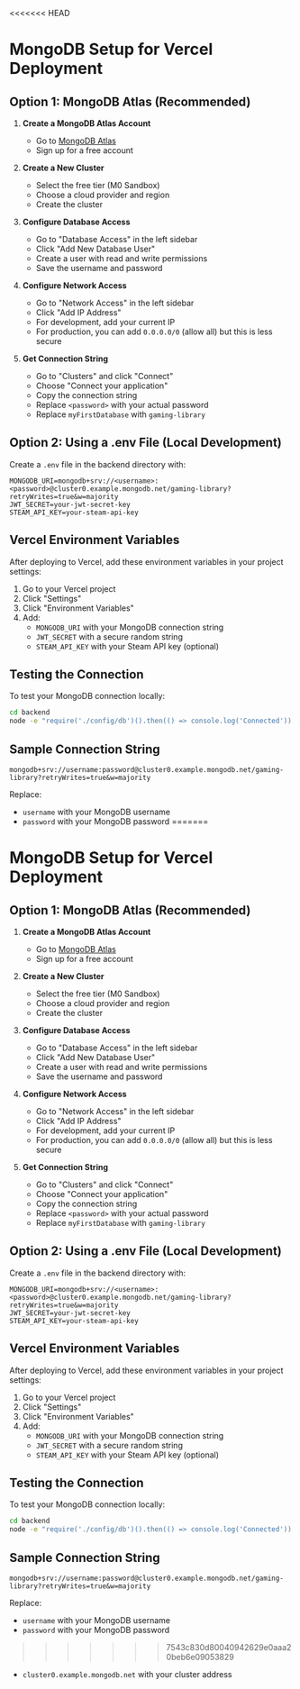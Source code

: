 <<<<<<< HEAD
# MongoDB Setup for Vercel Deployment

## Option 1: MongoDB Atlas (Recommended)

1. **Create a MongoDB Atlas Account**
   - Go to [MongoDB Atlas](https://www.mongodb.com/cloud/atlas)
   - Sign up for a free account

2. **Create a New Cluster**
   - Select the free tier (M0 Sandbox)
   - Choose a cloud provider and region
   - Create the cluster

3. **Configure Database Access**
   - Go to "Database Access" in the left sidebar
   - Click "Add New Database User"
   - Create a user with read and write permissions
   - Save the username and password

4. **Configure Network Access**
   - Go to "Network Access" in the left sidebar
   - Click "Add IP Address"
   - For development, add your current IP
   - For production, you can add `0.0.0.0/0` (allow all) but this is less secure

5. **Get Connection String**
   - Go to "Clusters" and click "Connect"
   - Choose "Connect your application"
   - Copy the connection string
   - Replace `<password>` with your actual password
   - Replace `myFirstDatabase` with `gaming-library`

## Option 2: Using a .env File (Local Development)

Create a `.env` file in the backend directory with:

```env
MONGODB_URI=mongodb+srv://<username>:<password>@cluster0.example.mongodb.net/gaming-library?retryWrites=true&w=majority
JWT_SECRET=your-jwt-secret-key
STEAM_API_KEY=your-steam-api-key
```

## Vercel Environment Variables

After deploying to Vercel, add these environment variables in your project settings:

1. Go to your Vercel project
2. Click "Settings"
3. Click "Environment Variables"
4. Add:
   - `MONGODB_URI` with your MongoDB connection string
   - `JWT_SECRET` with a secure random string
   - `STEAM_API_KEY` with your Steam API key (optional)

## Testing the Connection

To test your MongoDB connection locally:

```bash
cd backend
node -e "require('./config/db')().then(() => console.log('Connected')).catch(e => console.error(e))"
```

## Sample Connection String

```
mongodb+srv://username:password@cluster0.example.mongodb.net/gaming-library?retryWrites=true&w=majority
```

Replace:
- `username` with your MongoDB username
- `password` with your MongoDB password
=======
# MongoDB Setup for Vercel Deployment

## Option 1: MongoDB Atlas (Recommended)

1. **Create a MongoDB Atlas Account**
   - Go to [MongoDB Atlas](https://www.mongodb.com/cloud/atlas)
   - Sign up for a free account

2. **Create a New Cluster**
   - Select the free tier (M0 Sandbox)
   - Choose a cloud provider and region
   - Create the cluster

3. **Configure Database Access**
   - Go to "Database Access" in the left sidebar
   - Click "Add New Database User"
   - Create a user with read and write permissions
   - Save the username and password

4. **Configure Network Access**
   - Go to "Network Access" in the left sidebar
   - Click "Add IP Address"
   - For development, add your current IP
   - For production, you can add `0.0.0.0/0` (allow all) but this is less secure

5. **Get Connection String**
   - Go to "Clusters" and click "Connect"
   - Choose "Connect your application"
   - Copy the connection string
   - Replace `<password>` with your actual password
   - Replace `myFirstDatabase` with `gaming-library`

## Option 2: Using a .env File (Local Development)

Create a `.env` file in the backend directory with:

```env
MONGODB_URI=mongodb+srv://<username>:<password>@cluster0.example.mongodb.net/gaming-library?retryWrites=true&w=majority
JWT_SECRET=your-jwt-secret-key
STEAM_API_KEY=your-steam-api-key
```

## Vercel Environment Variables

After deploying to Vercel, add these environment variables in your project settings:

1. Go to your Vercel project
2. Click "Settings"
3. Click "Environment Variables"
4. Add:
   - `MONGODB_URI` with your MongoDB connection string
   - `JWT_SECRET` with a secure random string
   - `STEAM_API_KEY` with your Steam API key (optional)

## Testing the Connection

To test your MongoDB connection locally:

```bash
cd backend
node -e "require('./config/db')().then(() => console.log('Connected')).catch(e => console.error(e))"
```

## Sample Connection String

```
mongodb+srv://username:password@cluster0.example.mongodb.net/gaming-library?retryWrites=true&w=majority
```

Replace:
- `username` with your MongoDB username
- `password` with your MongoDB password
>>>>>>> 7543c830d80040942629e0aaa20beb6e09053829
- `cluster0.example.mongodb.net` with your cluster address